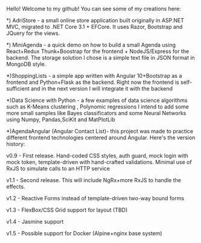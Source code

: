Hello! Welcome to my github! You can see some of my creations here:

*) AdriStore - a small online store application built originally in ASP.NET MVC, migrated to .NET Core 3.1 + EFCore. It uses Razor, Bootstrap and JQuery for the views.

*) MiniAgenda - a quick demo on how to build a small Agenda using React+Redux Thunk+Boostrap for the frontend + NodeJS/Express for the backend. 
The storage solution I chose is a simple text file in JSON format in MongoDB style.

*)ShoppingLists - a simple app written with Angular 10+Bootstrap as a frontend and Python+Flask as the backend. Right now the frontend is self-sufficient and in the next version I will integrate it with the backend

*)Data Science with Python - a few examples of data science algorithms such as K-Means clustering , Polynomic regressions
I intend to add some more small samples like Bayes classificators and some Neural Networks using Numpy, Pandas,SciKit and MatPlotLib

*)AgendaAngular (Angular Contact List)- this project was made to practice different frontend technologies centered around Angular. Here's the version history:

v0.9 - First release. Hand-coded CSS styles, auth guard, mock login with mock token, template-driven with hand-crafted validations. 
Minimal use of RxJS to simulate calls to an HTTP service

v1.1 - Second release. This will include NgRx+more RxJS to handle the effects.

v1.2 - Reactive Forms instead of template-driven two-way bound forms

v1.3 - FlexBox/CSS Grid support for layout (TBD)

v1.4 - Jasmine support

v1.5 - Possible support for Docker (Alpine+nginx base system)


